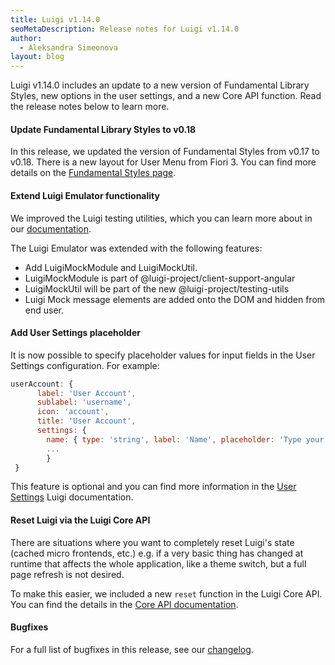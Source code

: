 ```yaml
---
title: Luigi v1.14.0
seoMetaDescription: Release notes for Luigi v1.14.0
author:
  - Aleksandra Simeonova
layout: blog
---
```


Luigi v1.14.0 includes an update to a new version of Fundamental Library Styles, new options in the user settings, and a new Core API function. Read the release notes below to learn more.

<!-- Excerpt -->

#### Update Fundamental Library Styles to v0.18

In this release, we updated the version of Fundamental Styles from v0.17 to v0.18. There is a new layout for User Menu from Fiori 3. You can find more details on the [Fundamental Styles page](https://sap.github.io/fundamental-styles/?path=/docs/sap-fiori-components-user-menu--docs).

#### Extend Luigi Emulator functionality

We improved the Luigi testing utilities, which you can learn more about in our [documentation](https://docs.luigi-project.io/docs/framework-support-libraries/?section=luigi-testing-utilities).

The Luigi Emulator was extended with the following features:
- Add LuigiMockModule and LuigiMockUtil.
- LuigiMockModule is part of @luigi-project/client-support-angular
- LuigiMockUtil will be part of the new @luigi-project/testing-utils
- Luigi Mock message elements are added onto the DOM and hidden from end user.

#### Add User Settings placeholder

It is now possible to specify placeholder values for input fields in the User Settings configuration. For example:

```javascript
userAccount: {
      label: 'User Account',
      sublabel: 'username',
      icon: 'account',
      title: 'User Account',
      settings: {
        name: { type: 'string', label: 'Name', placeholder: 'Type your name' },
        ...
        }
 }
```

This feature is optional and you can find more information in the [User Settings](https://docs.luigi-project.io/docs/user-settings) Luigi documentation.

#### Reset Luigi via the Luigi Core API

There are situations where you want to completely reset Luigi's state (cached micro frontends, etc.) e.g. if a very basic thing has changed at runtime that affects the whole application, like a theme switch, but a full page refresh is not desired.

To make this easier, we included a new `reset` function in the Luigi Core API. You can find the details in the [Core API documentation](https://docs.luigi-project.io/docs/luigi-core-api/?section=reset).

#### Bugfixes

For a full list of bugfixes in this release, see our [changelog](https://github.com/SAP/luigi/blob/main/CHANGELOG.md).

